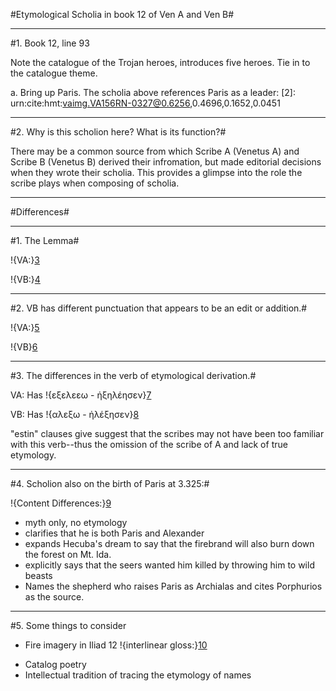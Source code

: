 #Etymological Scholia in book 12 of Ven A and Ven B#

_________

#1. Book 12, line 93

[1]: urn:cite:hmt:vaimg.VA156RN-0327@0.1662,0.4102,0.4665,0.1826

Note the catalogue of the Trojan heroes, introduces five heroes. Tie in to the catalogue theme.

a. Bring up Paris. The scholia above references Paris as a leader: 
[2]: urn:cite:hmt:vaimg.VA156RN-0327@0.6256,0.4696,0.1652,0.0451

_________

#2. Why is this scholion here? What is its function?#

There may be a common source from which Scribe A (Venetus A) and Scribe B (Venetus B) derived their infromation, but made editorial decisions when they wrote their scholia. This provides a glimpse into the role the scribe plays when composing of scholia. 

_________

#Differences#

_________

#1. The Lemma#

!{VA:}[3]

[3]:urn:cite:hmt:vaimg.VA156RN-0327@0.6226,0.5154,0.1502,0.012

!{VB:}[4]

[4]:urn:cite:hmt:vbimg.VB161RN-0605@0.5826,0.3456,0.2302,0.0165

_________

#2. VB has different punctuation that appears to be an edit or addition.#

!{VA:}[5]

[5]: urn:cite:hmt:vaimg.VA156RN-0327@0.6206,0.544,0.1602,0.0556

!{VB}[6] 

[6]:urn:cite:hmt:vbimg.VB161RN-0605@0.6096,0.3659,0.1942,0.0346

_________

#3. The differences in the verb of etymological derivation.#

VA: Has !{εξελεεω - ἠξηλέησεν}[7] 

[7]:urn:cite:hmt:vaimg.VA156RN-0327@0.6577,0.6529,0.0511,0.0143

VB: Has !{αλεξω - ἠλέξησεν}[8]

[8]: urn:cite:hmt:vbimg.VB161RN-0605@0.7387,0.4298,0.045,0.015

"estin" clauses give suggest that the scribes may not have been too familiar with this verb--thus the omission of the scribe of A and lack of true etymology.

_________

#4. Scholion also on the birth of Paris at 3.325:#

[9]: urn:cite:hmt:vaimg.VA048RN-0049@0.1171,0.7724,0.6236,0.0872

!{Content Differences:}[9]

- myth only, no etymology
- clarifies that he is both Paris and Alexander
- expands Hecuba's dream to say that the firebrand will also burn down the forest on Mt. Ida.
- explicitly says that the seers wanted him killed by throwing him to wild beasts
- Names the shepherd who raises Paris as Archialas and cites Porphurios as the source.

_________

#5. Some things to consider

- Fire imagery in Iliad 12
!{interlinear gloss:}[10]  

[10]: urn:cite:hmt:vaimg.VA156RN-0327@0.1712,0.5988,0.1011,0.024

- Catalog poetry
- Intellectual tradition of tracing the etymology of names

